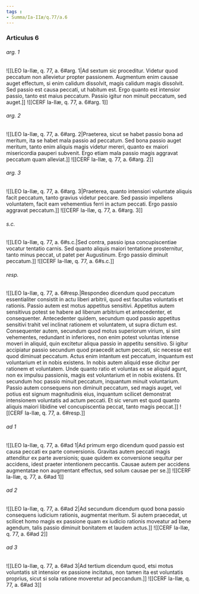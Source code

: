 ```yaml
---
tags : 
- Summa/Ia-IIæ/q.77/a.6
---
```


### Articulus 6

###### arg. 1
![[LEO Ia-IIæ, q. 77, a. 6#arg. 1|Ad sextum sic proceditur. Videtur quod peccatum non allevietur propter passionem. Augmentum enim causae auget effectum, si enim calidum dissolvit, magis calidum magis dissolvit. Sed passio est causa peccati, ut habitum est. Ergo quanto est intensior passio, tanto est maius peccatum. Passio igitur non minuit peccatum, sed auget.]]
![[CERF Ia-IIæ, q. 77, a. 6#arg. 1]]

###### arg. 2
![[LEO Ia-IIæ, q. 77, a. 6#arg. 2|Praeterea, sicut se habet passio bona ad meritum, ita se habet mala passio ad peccatum. Sed bona passio auget meritum, tanto enim aliquis magis videtur mereri, quanto ex maiori misericordia pauperi subvenit. Ergo etiam mala passio magis aggravat peccatum quam alleviat.]]
![[CERF Ia-IIæ, q. 77, a. 6#arg. 2]]

###### arg. 3
![[LEO Ia-IIæ, q. 77, a. 6#arg. 3|Praeterea, quanto intensiori voluntate aliquis facit peccatum, tanto gravius videtur peccare. Sed passio impellens voluntatem, facit eam vehementius ferri in actum peccati. Ergo passio aggravat peccatum.]]
![[CERF Ia-IIæ, q. 77, a. 6#arg. 3]]

###### s.c.
![[LEO Ia-IIæ, q. 77, a. 6#s.c.|Sed contra, passio ipsa concupiscentiae vocatur tentatio carnis. Sed quanto aliquis maiori tentatione prosternitur, tanto minus peccat, ut patet per Augustinum. Ergo passio diminuit peccatum.]]
![[CERF Ia-IIæ, q. 77, a. 6#s.c.]]

###### resp.
![[LEO Ia-IIæ, q. 77, a. 6#resp.|Respondeo dicendum quod peccatum essentialiter consistit in actu liberi arbitrii, quod est facultas voluntatis et rationis. Passio autem est motus appetitus sensitivi. Appetitus autem sensitivus potest se habere ad liberum arbitrium et antecedenter, et consequenter. Antecedenter quidem, secundum quod passio appetitus sensitivi trahit vel inclinat rationem et voluntatem, ut supra dictum est. Consequenter autem, secundum quod motus superiorum virium, si sint vehementes, redundant in inferiores, non enim potest voluntas intense moveri in aliquid, quin excitetur aliqua passio in appetitu sensitivo. Si igitur accipiatur passio secundum quod praecedit actum peccati, sic necesse est quod diminuat peccatum. Actus enim intantum est peccatum, inquantum est voluntarium et in nobis existens. In nobis autem aliquid esse dicitur per rationem et voluntatem. Unde quanto ratio et voluntas ex se aliquid agunt, non ex impulsu passionis, magis est voluntarium et in nobis existens. Et secundum hoc passio minuit peccatum, inquantum minuit voluntarium. Passio autem consequens non diminuit peccatum, sed magis auget, vel potius est signum magnitudinis eius, inquantum scilicet demonstrat intensionem voluntatis ad actum peccati. Et sic verum est quod quanto aliquis maiori libidine vel concupiscentia peccat, tanto magis peccat.]]
![[CERF Ia-IIæ, q. 77, a. 6#resp.]]

###### ad 1
![[LEO Ia-IIæ, q. 77, a. 6#ad 1|Ad primum ergo dicendum quod passio est causa peccati ex parte conversionis. Gravitas autem peccati magis attenditur ex parte aversionis; quae quidem ex conversione sequitur per accidens, idest praeter intentionem peccantis. Causae autem per accidens augmentatae non augmentant effectus, sed solum causae per se.]]
![[CERF Ia-IIæ, q. 77, a. 6#ad 1]]

###### ad 2
![[LEO Ia-IIæ, q. 77, a. 6#ad 2|Ad secundum dicendum quod bona passio consequens iudicium rationis, augmentat meritum. Si autem praecedat, ut scilicet homo magis ex passione quam ex iudicio rationis moveatur ad bene agendum, talis passio diminuit bonitatem et laudem actus.]]
![[CERF Ia-IIæ, q. 77, a. 6#ad 2]]

###### ad 3
![[LEO Ia-IIæ, q. 77, a. 6#ad 3|Ad tertium dicendum quod, etsi motus voluntatis sit intensior ex passione incitatus, non tamen ita est voluntatis proprius, sicut si sola ratione moveretur ad peccandum.]]
![[CERF Ia-IIæ, q. 77, a. 6#ad 3]]

